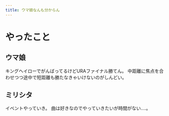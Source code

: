 ```yaml
---
title: ウマ娘なんも分からん
---
```


# やったこと

## ウマ娘

キングヘイローでがんばってるけどURAファイナル勝てん。
中距離に焦点を合わせつつ途中で短距離も勝たなきゃいけないのがしんどい。

## ミリシタ

イベントやっていき。
曲は好きなのでやっていきたいが時間がない‥‥。
